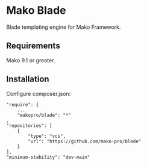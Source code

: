 # Mako Blade

Blade templating engine for Mako Framework.

## Requirements

Mako 9.1 or greater.

## Installation

Configure composer.json:

	"require": {
		...
		"makopro/blade": "*"
	,
    "repositories": [
        {
            "type": "vcs",
            "url": "https://github.com/mako-pro/blade"
        }
    ],
    "minimum-stability": "dev-main"
